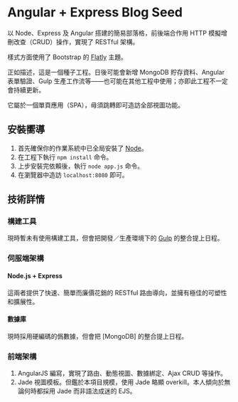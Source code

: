 # Angular + Express Blog Seed

以 Node、Express 及 Angular 搭建的簡易部落格，前後端合作用 HTTP 模擬增刪改查（CRUD）操作，實現了 RESTful 架構。

樣式方面使用了 Bootstrap 的 [Flatly](https://bootswatch.com/flatly/) 主題。

正如描述，這是一個種子工程。日後可能會新增 MongoDB 貯存資料、Angular 表單驗證、Gulp 生產工作流等——也可能在其他工程中使用；亦即此工程不一定會持續更新。

它屬於一個單頁應用（SPA），毋須跳轉即可造訪全部視圖功能。

## 安裝嚮導

1. 首先確保你的作業系統中已全局安裝了 [Node](http://nodejs.org/)。
2. 在工程下執行 `npm install` 命令。
3. 上步安裝完依賴後，執行 `node app.js` 命令。
4. 在瀏覽器中造訪 `localhost:8080` 即可。

## 技術詳情

### 構建工具

現時暫未有使用構建工具，但會把開發／生產環境下的 [Gulp](http://gulpjs.com/) 的整合提上日程。

### 伺服端架構

#### Node.js + Express

這兩者提供了快速、簡單而廉價花銷的 RESTful 路由導向，並擁有極佳的可塑性和擴展性。

#### 數據庫

現時採用硬編碼的僞數據，但會把 [MongoDB] 的整合提上日程。

### 前端架構

1. AngularJS 編寫，實現了路由、動態視圖、數據綁定、Ajax CRUD 等操作。
2. Jade 視圖模板。但鑑於本項目規模，使用 Jade 略顯 overkill。本人傾向於無論何時都採用 Jade 而非語法成迷的 EJS。
